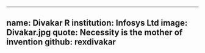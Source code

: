 ---
name: Divakar R
institution: Infosys Ltd
image: Divakar.jpg
quote: Necessity is the mother of invention
github: rexdivakar
------
